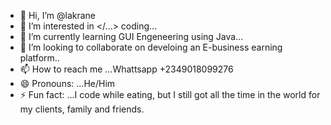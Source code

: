 - 👋 Hi, I’m @lakrane
- 👀 I’m interested in </...> coding...
- 🌱 I’m currently learning GUI Engeneering using Java...
- 💞️ I’m looking to collaborate on develoing an E-business earning platform..
- 📫 How to reach me ...Whattsapp +2349018099276
- 😄 Pronouns: ...He/Him
- ⚡ Fun fact: ...I code while eating, but I still got all the time in the world for my clients, family and friends.

<!---
lakrane/lakrane is a ✨ special ✨ repository because its `README.md` (this file) appears on your GitHub profile.
You can click the Preview link to take a look at your changes.
--->
